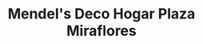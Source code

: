 ---
title: "Mendel's Deco Hogar Plaza Miraflores"
url: /tegucigalpa/mendels-deco-hogar-plaza-miraflores/
shop: general
---